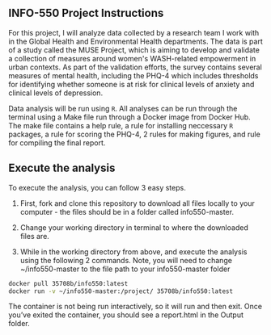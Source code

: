 ## INFO-550 Project Instructions

For this project, I will analyze data collected by a research team I work with in the Global Health and Environmental Health departments. The data is part of a study called the MUSE Project, which is aiming to develop and validate a collection of measures around women's WASH-related empowerment in urban contexts. As part of the validation efforts, the survey contains several measures of mental health, including the PHQ-4 which includes thresholds for identifying whether someone is at risk for clinical levels of anxiety and clinical levels of depression.

Data analysis will be run using `R`. All analyses can be run through the terminal using a Make file run through a Docker image from Docker Hub. The make file contains a help rule, a rule for installing neccessary `R` packages, a rule for scoring the PHQ-4, 2 rules for making figures, and rule for compiling the final report.

## Execute the analysis
To execute the analysis, you can follow 3 easy steps.

1. First, fork and clone this repository to download all files locally to your computer - the files should be in a folder called info550-master.

2. Change your working directory in terminal to where the downloaded files are.

3. While in the working directory from above, and execute the analysis using the following 2 commands. Note, you will need to change ~/info550-master to the file path to your info550-master folder
``` bash
docker pull 35708b/info550:latest
docker run -v ~/info550-master:/project/ 35708b/info550:latest
```
The container is not being run interactively, so it will run and then exit. Once you’ve exited the container, you should see a report.html in the Output folder.
